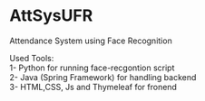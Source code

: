 # AttSysUFR
Attendance System using Face Recognition

Used Tools:<br />
1- Python for running face-recgontion script <br />
2- Java (Spring Framework) for handling backend <br />
3- HTML,CSS, Js and Thymeleaf for fronend
